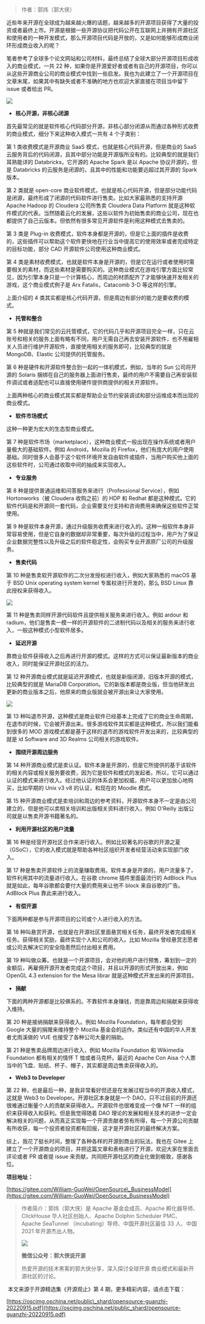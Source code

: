 > 作者：郭炜（郭大侠）

近些年来开源在全球成为越来越火爆的话题，越来越多的开源项目获得了大量的投资或者最终上市。开源是根据一些开源协议把代码公开在互联网上并拥有开源社区和使用者的一种开发模式，那么开源项目代码是开放的，又是如何能够形成商业闭环形成商业收入的呢？

笔者参考了全球多个论文网站和公司材料，最终总结了全球大部分开源项目形成收入的商业模式，一共 22 种，如果你是开源爱好者或者有自己的开源项目，你可以从这些开源商业公司的商业模式中找到一些启发。我也为此建立了一个开源项目在文章末尾，如果其中有缺失或者不准确的地方也欢迎大家直接在项目当中留下 issue 或者给出 PR。

![](https://oscimg.oschina.net/oscnet/up-03f6edddd68515c050ccf2e2dda6d1acdab.png)

-   ****核心开源，非核心闭源****

首先最常见的就是软件核心代码部分开源，非核心部分闭源从而通过各种形式收费的商业模式，细分下来这种收入模式一共有 4 个子类别：

第 1 类收费模式是开源商业 SaaS 模式，也就是核心代码开源，但是商业的 SaaS 云服务背后的代码闭源，且其中部分功能是开源版所没有的。比较典型的就是我们耳熟能详的 Databricks，它开源的 Apache Spark 是以 Apache 协议开源的，但是 Databricks 的云服务是闭源的，且其中的性能和功能要远超过其开源的 Spark 版本。

第 2 类就是 open-core 商业软件模式，也就是核心代码开源，但是部分功能代码是闭源，最终形成了闭源的代码软件进行售卖。比如大家最熟悉的支持开源 Apache Hadoop 的 Cloudera 公司所售卖 Cloudera Data Platform 就是这种软件模式的代表。当然随着云化的发展，这些以软件为初始售卖的商业公司，现在也都提供了自己云版本。但依然有很多常见开源软件是利用这种模式去售卖的。

第 3 类是 Plug-in 收费模式，软件本身都是开源的，但是它上面的插件是收费的，这些插件可以帮助这个软件更快地在行业当中提高它的使用效率或者完成特定的目标功能，部分 CAD 开源软件公司使用这种商业模式。

第 4 类是素材收费模式，也就是软件本身是开源的，但是它在运行或者使用时需要相关的素材，而这些素材是需要购买的。这种商业模式在游戏引擎方面比较常见，因为引擎本身只是一个计算核心，而周边的材质配齐了才能够快速开发相关的游戏，这个商业模式例子是 Arx Fatalis，Catacomb 3-D 等这样的引擎。

上面介绍的 4 类其实都是核心代码开源，但是周边有部分的能力是要收费的模式。

-   ****托管和整合****

第 5 种就是我们常见的云托管模式，它的代码几乎和开源项目完全一样，只在云账号和相关的服务上面有略有不同，用户无需自己再去安装开源软件，也不用雇相关人员进行维护开源软件，直接使用相关的服务即可，比较典型的就是 MongoDB、Elastic 公司提供的托管服务。

第 6 种是硬件和开源软件整合到一起的一体机模式，例如，当年的 Sun 公司将开源的 Solaris 捆绑在自己的服务器上面进行售卖，最终的用户不需要自己再安装软件调试或者适配也可以直接使用硬件提供商提供的相关开源软件。

上面两种核心的商业模式其实都是帮助企业节约安装调试和部分运维成本而出现的商业模式。

-   ****软件市场模式****

这种一种更为宏大的生态型商业模式。

第 7 种是软件市场（marketplace），这种商业模式一般出现在操作系统或者用户量极大的基础软件。例如 Android，Mozilla 的 Firefox，他们有庞大的用户使用基础。同时很多人会基于这个软件环境开发自由软件或插件，当用户购买他上面的这些软件时，公司通过收取中间的抽成来实现收入。

-   ****专业服务****

第 8 种是提供普通运维和问答服务来进行（Professional Service），例如 Hortonworks（被 Cloudera 收购之前）的 HDP 和 Redhat 都是这种模式。它的软件代码是和开源同一套代码，企业需要支付支持和咨询费用来确保这些软件正常使用。

第 9 种是软件本身开源，通过升级服务收费来进行收入的。这种一般软件本身非常容易使用，但是它自身的数据却非常重要，每次升级的过程当中，用户为了保证企业数据完整性以及升级之后的软件稳定性，会购买专业开源原厂公司的升级服务。

-   ****售卖代码****

第 10 种是售卖软开源软件的二次分发授权进行收入，例如大家熟悉的 macOS 基于 BSD Unix operating system kernel 专属权进行开发的，那么 BSD Linux 靠此授权来获得收入。

![](https://oscimg.oschina.net/oscnet/up-ebf47734b4f2a9b00581fb11bd26ee91187.png)

第 11 种是售卖同样开源代码软件且提供相关服务来进行收入。例如 ardour 和 radium，他们是售卖一模一样的开源软件的二进制代码以及相关的服务来进行收入，一般这种模式小型软件居多。

-   ****延迟开源****

靠商业软件获得收入之后再进行开源的模式。这样的方式可以保证最新版本的商业收入，同时能保证开源社区的活力。

第 12 种开源商业模式就是延迟开源模式，也就是新版闭源，旧版本开源的模式，比较典型的就是 MariaDB Corporation。它的新版本都是商业版，但当他研发出更新的商业版本之后，他原来的商业版就会被开源出来让大家使用。

![](https://oscimg.oschina.net/oscnet/up-b24799c9a1f612e3bafcf5ece3ba8519e4c.png)

第 13 种叫退市开源，这种模式是商业软件已经基本上完成了它的商业生命周期，在退市的时候，它会被开源出来。很多游戏软件其实都是这种模式，所以我们能看到很多的 MOD 游戏模式都是基于这样的退市的游戏软件开发出来的，比较典型的就是 id Software and 3D Realms 公司相关的游戏软件。

-   ****围绕开源周边服务****

第 14 种开源商业模式是卖认证。软件本身是开源的，但是它所提供的基于该软件的相关内容或相关服务要收费，因为它是软件和模式的发起者。所以，它可以通过认证的模式来进行收入。经过他认证的体系会更加权威，用户可以更加放心地购买，比如早期的 Unix v3 v8 的认证，和现在的 Moodle 模式。

第 15 种开源商业模式是卖培训和周边的参考资料，开源软件本身不一定是由公司建立的，但是他可以卖相关培训和出版相关资料进行收入，例如 O'Reilly 出版公司就是以售卖开源书籍著名的。

-   ****利用开源社区的用户流量****

第 16 种是经营开源社区合作来进行收入。例如比较著名的谷歌的开源之夏（GSoC），它的收入模式就是帮助各种社区组织开发者经营活动来实现部门收入。

第 17 种是售卖开源软件上的流量赚取费用。软件本身是开源的，用户流量多了，软件利用其中的流量进行收入。在谷歌 chrome 插件里面最流行的 AdBlock Plus 就是如此，每年谷歌都会要付大量的费用来让他不 block 来自谷歌的广告。AdBlock Plus 靠此来进行收入。

-   ****有偿开源****

下面两种都是参与开源项目的公司或个人进行收入的方法。

第 18 种叫悬赏开源，也就是在开源社区里面悬赏相关任务，最终开发者完成相关任务。获得相关奖励，最终实现个人和公司的收入。比如 Mozilla 曾经悬赏志愿者或公司去解决它的安全隐患然后付出相关费用。

第 19 种叫做众筹。也就是一个开源项目，会对他的用户进行预售，筹划到一定的金额后，再雇佣开源开发者完成这个项目，并且以开源的形式开放出来，例如 OpenGL 4.3 extension for the Mesa librar 就是这种模式开发出来的开源项目。

-   ****捐献****

下面的两种开源都是比较佛系的。不靠软件本身赚钱，而是靠周边和捐献来获得收入维持。

第 20 种是接纳捐献来获得收入。例如 Mozilla Foundation，每年都会受到 Google 大量的捐赠来维持整个 Mozilla 基金会的运作。类似还有中国的华人开发者尤雨溪做的 VUE 也接受了各种公司大量的捐助。

第 21 种是售卖品牌周边进行收入，例如 Mozilla Foundation 和 Wikimedia Foundation 都有相关的情怀 T 恤或者马克杯。最近的 Apache Con Aisa 个人票当中的飞盘、贴纸、杯子、帽子，其实都是周边售卖获得收入的。

-   ****Web3 to Developer****

第 22 种，也是最后一种，是我非常看好但还是在发展过程当中的开源收入模式，这就是 Web3 to Developer。开源社区本身就是一个 DAO，只不过目前的开源还很难通过衡量个人的贡献来获得收入。开源软件也很难变成一个像 NFT 一样的组织来获得收入和获利。但是我觉得随着 DAO 理论的发展和相关技术的进步一定会解决相关的问题，从而真正实现每一个开源贡献者劳有所得，每一个开源公司贡献有所收获，每一个投资者投资都有回报，这才是开源社区的最终解决方案。

综上，我花了挺长时间，整理了各种各样的开源到商业的玩法，我也在 Gitee 上建立了一个开源商业的项目，并把这篇文章和表格进行了开源，欢迎大家在里面去评论或者 PR 或者提 issue 来贡献，共同把开源社区的商业化做到极致，感谢各位。

****项目地址：****

[https://gitee.com/William-GuoWei/OpenSource\_BusinessModel](https://gitee.com/William-GuoWei/OpenSource_BusinessModel)

> 作者简介：郭炜（郭大侠）是 Apache 基金会成员、Apache 孵化器导师、ClickHouse 华人社区创始人、Apache Dolphin Scheduler PMC、Apache SeaTunnel （incubating）导师、中国开源社区最佳 33 人、中国 2021 年开源杰出人物。
> 
> ![](https://oscimg.oschina.net/oscnet/up-ced06992d20cfd77542a87d474dbf58301a.png)
> 
> **微信公众号：郭大侠说开源**
> 
> 热爱开源的技术黑客的郭大侠分享，深入探讨全球开源 商业模式和最新开源社区的讨论。

 本文来源于开源精选集《开源观止》第 4 期，更多精彩内容，请点击下载：

[https://oscimg.oschina.net/public\_shard/opensource-guanzhi-20220915.pdf](https://oscimg.oschina.net/public_shard/opensource-guanzhi-20220915.pdf)
